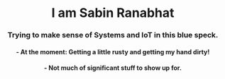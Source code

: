 <h1 align="center">I am Sabin Ranabhat</h1>
<h3 align="center">Trying to make sense of Systems and IoT in this blue speck.</h3>

<h4 align="center">- At the moment: Getting a little rusty and getting my hand dirty!</h4>
<h4 align="center"> - Not much of significant stuff to show up for.</h4>
                  



</p>

